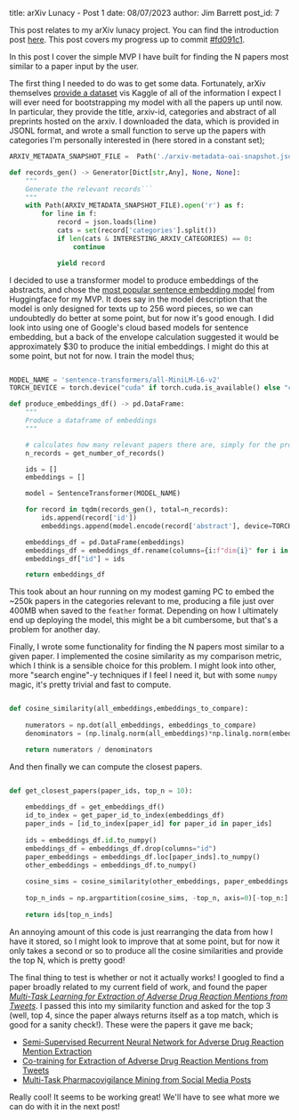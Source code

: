 title: arXiv Lunacy - Post 1
date: 08/07/2023
author: Jim Barrett
post_id: 7

This post relates to my arXiv lunacy project. You can find the introduction post [here](https://jimbarrett.phd/blog/6). This post covers my progress up to commit [#fd091c1](https://github.com/jimbarrett27/arxiv-lunacy/commit/fd091c1d737ef458145dbd2b40408ba600d2bd5f).

In this post I cover the simple MVP I have built for finding the N papers most similar to a paper input by the user.

The first thing I needed to do was to get some data. Fortunately, arXiv themselves [provide a dataset](https://www.kaggle.com/datasets/Cornell-University/arxiv) vis Kaggle of all of the information I expect I will ever need for bootstrapping my model with all the papers up until now. In particular, they provide the title, arxiv-id, categories and abstract of all preprints hosted on the arxiv. I downloaded the data, which is provided in JSONL format, and wrote a small function to serve up the papers with categories I'm personally interested in (here stored in a constant set); 

```python
ARXIV_METADATA_SNAPSHOT_FILE =  Path('./arxiv-metadata-oai-snapshot.json')

def records_gen() -> Generator[Dict[str,Any], None, None]:
    """
    Generate the relevant records```
    """
    with Path(ARXIV_METADATA_SNAPSHOT_FILE).open('r') as f:
        for line in f:
            record = json.loads(line)
            cats = set(record['categories'].split())
            if len(cats & INTERESTING_ARXIV_CATEGORIES) == 0:
                continue

            yield record
```

I decided to use a transformer model to produce embeddings of the abstracts, and chose the [most popular sentence embedding model](https://huggingface.co/sentence-transformers/all-MiniLM-L6-v2) from Huggingface for my MVP. It does say in the model description that the model is only designed for texts up to 256 word pieces, so we can undoubtedly do better at some point, but for now it's good enough. I did look into using one of Google's cloud based models for sentence embedding, but a back of the envelope calculation suggested it would be approximately $30 to produce the initial embeddings. I might do this at some point, but not for now. I train the model thus;

```python

MODEL_NAME = 'sentence-transformers/all-MiniLM-L6-v2'
TORCH_DEVICE = torch.device("cuda" if torch.cuda.is_available() else "cpu")

def produce_embeddings_df() -> pd.DataFrame:
    """
    Produce a dataframe of embeddings
    """

    # calculates how many relevant papers there are, simply for the progress bar
    n_records = get_number_of_records()

    ids = []
    embeddings = []

    model = SentenceTransformer(MODEL_NAME)

    for record in tqdm(records_gen(), total=n_records):
        ids.append(record['id'])
        embeddings.append(model.encode(record['abstract'], device=TORCH_DEVICE))

    embeddings_df = pd.DataFrame(embeddings)
    embeddings_df = embeddings_df.rename(columns={i:f"dim{i}" for i in embeddings_df.columns})
    embeddings_df["id"] = ids

    return embeddings_df

```

This took about an hour running on my modest gaming PC to embed the ~250k papers in the categories relevant to me, producing a file just over 400MB when saved to the `feather` format. Depending on how I ultimately end up deploying the model, this might be a bit cumbersome, but that's a problem for another day.

Finally, I wrote some functionality for finding the N papers most similar to a given paper. I implemented the cosine similarity as my comparison metric, which I think is a sensible choice for this problem. I might look into other, more "search engine"-y techniques if I feel I need it, but with some `numpy` magic, it's pretty trivial and fast to compute.

```python

def cosine_similarity(all_embeddings,embeddings_to_compare):
    
    numerators = np.dot(all_embeddings, embeddings_to_compare)
    denominators = (np.linalg.norm(all_embeddings)*np.linalg.norm(embeddings_to_compare))

    return numerators / denominators

```

And then finally we can compute the closest papers.

```python

def get_closest_papers(paper_ids, top_n = 10):
    
    embeddings_df = get_embeddings_df()
    id_to_index = get_paper_id_to_index(embeddings_df)
    paper_inds = [id_to_index[paper_id] for paper_id in paper_ids]
    
    ids = embeddings_df.id.to_numpy()
    embeddings_df = embeddings_df.drop(columns="id")
    paper_embeddings = embeddings_df.loc[paper_inds].to_numpy()
    other_embeddings = embeddings_df.to_numpy()
    
    cosine_sims = cosine_similarity(other_embeddings, paper_embeddings.T)
    
    top_n_inds = np.argpartition(cosine_sims, -top_n, axis=0)[-top_n:]
    
    return ids[top_n_inds]

```

An annoying amount of this code is just rearranging the data from how I have it stored, so I might look to improve that at some point, but for now it only takes a second or so to produce all the cosine similarities and provide the top N, which is pretty good!

The final thing to test is whether or not it actually works! I googled to find a paper broadly related to my current field of work, and found the paper *[Multi-Task Learning for Extraction of Adverse Drug Reaction Mentions from Tweets](https://arxiv.org/abs/1802.05130)*. I passed this into my similarity function and asked for the top 3 (well, top 4, since the paper always returns itself as a top match, which is good for a sanity check!). These were the papers it gave me back;

* [Semi-Supervised Recurrent Neural Network for Adverse Drug Reaction Mention Extraction](https://arxiv.org/abs/1709.01687)
* [Co-training for Extraction of Adverse Drug Reaction Mentions from Tweets](https://arxiv.org/abs/1802.05121)
* [Multi-Task Pharmacovigilance Mining from Social Media Posts](https://arxiv.org/abs/1801.06294)

Really cool! It seems to be working great! We'll have to see what more we can do with it in the next post!